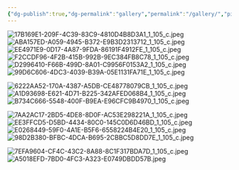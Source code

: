 ```yaml
---
{"dg-publish":true,"dg-permalink":"gallery","permalink":"/gallery/","pinned":true,"contentClasses":"gallery","created":"2024-03-30T16:43:00.000+00:00","updated":"2024-11-23T12:07:51.576+00:00"}
---
```


<div id="start"></div>

![17B169E1-209F-4C39-83C9-4810D4B8D3A1_1_105_c.jpeg](/img/user/resources/gallery/17B169E1-209F-4C39-83C9-4810D4B8D3A1_1_105_c.jpeg)
![ABA157ED-A059-4945-B372-E9B3D2313712_1_105_c.jpeg](/img/user/resources/ABA157ED-A059-4945-B372-E9B3D2313712_1_105_c.jpeg)
![EE4971E9-0D17-4A87-9FDA-86191F4912FE_1_105_c.jpeg](/img/user/resources/EE4971E9-0D17-4A87-9FDA-86191F4912FE_1_105_c.jpeg)
![F2CCDF96-4F2B-415B-992B-9EC384FB8C78_1_105_c.jpeg](/img/user/resources/F2CCDF96-4F2B-415B-992B-9EC384FB8C78_1_105_c.jpeg)
![D2996410-F66B-499D-8A01-C9956F0153A2_1_105_c.jpeg](/img/user/resources/D2996410-F66B-499D-8A01-C9956F0153A2_1_105_c.jpeg)
![99D6C606-4DC3-4039-B39A-05E1131FA71E_1_105_c.jpeg](/img/user/resources/99D6C606-4DC3-4039-B39A-05E1131FA71E_1_105_c.jpeg)

![6222AA52-170A-4387-A5DB-CE48778079CB_1_105_c.jpeg](/img/user/resources/6222AA52-170A-4387-A5DB-CE48778079CB_1_105_c.jpeg)
![A1D93698-E621-4D71-B225-342AFED068B4_1_105_c.jpeg](/img/user/resources/A1D93698-E621-4D71-B225-342AFED068B4_1_105_c.jpeg)
![B734C666-5548-400F-B9EA-E96CFC9B4970_1_105_c.jpeg](/img/user/resources/B734C666-5548-400F-B9EA-E96CFC9B4970_1_105_c.jpeg)

![7AA2AC17-2BD5-4DE8-8D0F-AC53E298221A_1_105_c.jpeg](/img/user/resources/gallery/7AA2AC17-2BD5-4DE8-8D0F-AC53E298221A_1_105_c.jpeg)
![EE3FFCD5-D5BD-4434-80C0-145C0D6D46BD_1_105_c.jpeg](/img/user/resources/gallery/EE3FFCD5-D5BD-4434-80C0-145C0D6D46BD_1_105_c.jpeg)
![E0268449-59F0-4A1E-B5F6-6558224B4E20_1_105_c.jpeg](/img/user/resources/E0268449-59F0-4A1E-B5F6-6558224B4E20_1_105_c.jpeg)![98D2B380-BFBC-4DCA-B695-2CBBC5D8DD7E_1_105_c.jpeg](/img/user/resources/98D2B380-BFBC-4DCA-B695-2CBBC5D8DD7E_1_105_c.jpeg)

![7EFA9604-CF4C-43C2-8A88-8C1F317BDA7D_1_105_c.jpeg](/img/user/resources/7EFA9604-CF4C-43C2-8A88-8C1F317BDA7D_1_105_c.jpeg)![A5018EFD-7BD0-4FC3-A323-E0749DBDD57B.jpeg](/img/user/resources/A5018EFD-7BD0-4FC3-A323-E0749DBDD57B.jpeg)


<style>

/* Base gallery styles */
.gallery {
  column-count: 4;
  column-gap: 1rem;
  padding: 1rem;
}

@media (max-width: 1200px) {
  .gallery {
    column-count: 3;
  }
}

@media (max-width: 800px) {
  .gallery {
    column-count: 2;
  }
}

@media (max-width: 400px) {
  .gallery {
    column-count: 1;
  }
}

.gallery img {
  width: 100%;
  height: auto;
  margin-bottom: 1rem;
  display: block;
  cursor: pointer;
  transition: opacity 0.3s ease;
}

.gallery img:hover {
  opacity: 0.9;
}

/* Modal styles */
.modal {
  display: none;
  position: fixed;
  top: 0;
  left: 0;
  right: 0;
  bottom: 0;
  background: rgba(0, 0, 0, 0.9);
  z-index: 1000;
  padding: 2rem;
  box-sizing: border-box;
}

.modal.active {
  display: flex;
  justify-content: center;
  align-items: center;
}

.modal img {
  max-width: 90%;
  max-height: 90vh;
  object-fit: contain;
}

.close-button {
  position: absolute;
  top: 1rem;
  right: 1rem;
  background: white;
  border: none;
  width: 2rem;
  height: 2rem;
  border-radius: 50%;
  cursor: pointer;
  display: flex;
  align-items: center;
  justify-content: center;
  font-size: 1.2rem;
  font-weight: bold;
}

.close-button:hover {
  background: #eee;
}
</style>

<script>
// Create modal elements
const modal = document.createElement('div');
modal.className = 'modal';
const modalImg = document.createElement('img');
const closeButton = document.createElement('button');
closeButton.className = 'close-button';
closeButton.innerHTML = '×';
modal.appendChild(modalImg);
modal.appendChild(closeButton);
document.body.appendChild(modal);

// Add click handlers to all gallery images
document.querySelectorAll('.gallery img').forEach(img => {
  img.addEventListener('click', () => {
    modalImg.src = img.src;
    modal.classList.add('active');
  });
});

// Close modal when clicking close button or outside the image
closeButton.addEventListener('click', () => {
  modal.classList.remove('active');
});

modal.addEventListener('click', (e) => {
  if (e.target === modal) {
    modal.classList.remove('active');
  }
});

// Close modal with escape key
document.addEventListener('keydown', (e) => {
  if (e.key === 'Escape' && modal.classList.contains('active')) {
    modal.classList.remove('active');
  }
});
</script>